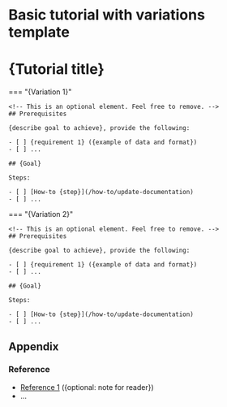 # Basic tutorial with variations template
# {Tutorial title}

=== "{Variation 1}"

    <!-- This is an optional element. Feel free to remove. -->
    ## Prerequisites

    {describe goal to achieve}, provide the following:

    - [ ] {requirement 1} ({example of data and format})
    - [ ] ...

    ## {Goal}

    Steps:

    - [ ] [How-to {step}](/how-to/update-documentation)
    - [ ] ...

=== "{Variation 2}"

    <!-- This is an optional element. Feel free to remove. -->
    ## Prerequisites

    {describe goal to achieve}, provide the following:

    - [ ] {requirement 1} ({example of data and format})
    - [ ] ...

    ## {Goal}

    Steps:

    - [ ] [How-to {step}](/how-to/update-documentation)
    - [ ] ...

<!-- This is an optional element. Feel free to remove. -->
## Appendix

### Reference

- [Reference 1](https://diataxis-template.readthedocs.io/en/latest/) ({optional: note for reader})
- ...
